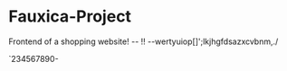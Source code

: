 # Fauxica-Project
Frontend of a shopping website!
-- !! --wertyuiop[]\';lkjhgfdsazxcvbnm,./
	
`234567890-





